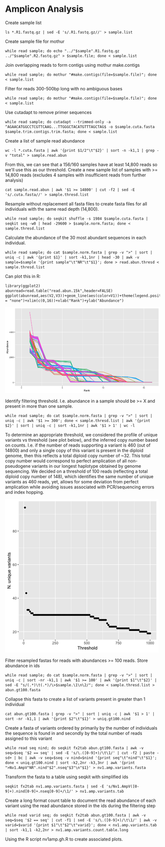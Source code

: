 # Amplicon Analysis

Create sample list
```
ls *.R1.fastq.gz | sed -E 's/.R1.fastq.gz//' > sample.list
```

Create sample file for mothur
```
while read sample; do echo "../"$sample".R1.fastq.gz	../"$sample".R2.fastq.gz" > $sample.file; done < sample.list
```

Join overlapping reads to form contigs using mothur make.contigs
```
while read sample; do mothur "#make.contigs(file=$sample.file)"; done < sample.list
```

Filter for reads 300-500bp long with no ambiguous bases
```
while read sample; do mothur "#make.contigs(file=$sample.file)"; done < sample.list
```

Use cutadapt to remove primer sequences
```
while read sample; do cutadapt --trimmed-only -a ^AGAACATGGCCTCGTTCAAG...TTGGGCTACATGTTTAGCTAG$ -o $sample.cuta.fasta $sample.trim.contigs.trim.fasta; done < sample.list
```

Create a list of sample read abundance
```
wc -l *.cuta.fasta | awk '{print $1/2"\t"$2}' | sort -n -k1,1 | grep -v "total" > sample.read.abun
```

From this, we can see that a 156/160 samples have at least 14,800 reads so we'll use this as our threshold.
Create a new sample list of samples with >= 14,800 reads (excludes 4 samples with insufficient reads from further analysis)
```
cat sample.read.abun | awk '$1 >= 14800' | cut -f2 | sed -E 's/.cuta.fasta//' > sample.thresd.list
```

Resample without replacement all fasta files to create fasta files for all individuals with the same read depth (14,800).
```
while read sample; do seqkit shuffle -s 1984 $sample.cuta.fasta | seqkit seq -w0 | head -29600 > $sample.norm.fasta; done < sample.thresd.list
```


Calculate the abundance of the 30 most abundant sequences in each individual.
```
while read sample; do cat $sample.norm.fasta | grep -v ">" | sort | uniq -c | awk '{print $1}' | sort -k1,1nr | head -30 | awk -v sample=$sample '{print sample"\t"NR"\t"$1}'; done > read.abun.thresd < sample.thresd.list
```

Can plot this in R:
```
library(ggplot2)
abunread=read.table("read.abun.15k",header=FALSE)
ggplot(abunread,aes(V2,V3))+geom_line(aes(color=V1))+theme(legend.position = "none")+xlim(c(0,16))+xlab("Rank")+ylab("Abundance")
```

![plot](rank.read.abun.plot.png)


Identify filtering threshold. I.e. abundance in a sample should be >= X and present in more than one sample.
```
while read sample; do cat $sample.norm.fasta | grep -v ">" | sort | uniq -c | awk '$1 >= 300'; done < sample.thresd.list | awk '{print $2}' | sort | uniq -c | sort -k1,1nr | awk '$1 > 1' | wc -l
```

To determine an appropriate threshold, we considered the profile of unique variants vs threshold (see plot below), and the inferred copy number based on counts. I.e. if the number of reads supporting a variant is 460 (out of 14800) and only a single copy of this variant is present in the diploid genome, then this reflects a total diploid copy number of ~32. This total copy number would correspond to perfect amplication of all non-pseudogene variants in our longest haplotype obtained by genome sequencing. We decided on a threshold of 100 reads (reflecting a total diploid copy number of 148), which identifies the same number of unique variants as 460 reads, yet, allows for some deviation from perfect amplication while avoiding issues associated with PCR/sequencing errors and index hopping.

![plot](uniq.var.threshold.png)


Filter resampled fastas for reads with abundances >= 100 reads. Store abundance in ids
```
while read sample; do cat $sample.norm.fasta | grep -v ">" | sort | uniq -c | sort -nr -k1,1 | awk '$1 >= 100' | awk '{print $1"\t"$2}' | sed -E "s/(.*)\t(.*)/\>$sample.\1\n\2/"; done < sample.thresd.list > abun.gt100.fasta
```

Collapse this fasta to create a list of variants present in greater than 1 individual
```
cat abun.gt100.fasta | grep -v ">" | sort | uniq -c | awk '$1 > 1' | sort -nr -k1,1 | awk '{print $2"\t"$1}' > uniq.gt100.nind
```

Create a fasta of variants ordered by primarily by the number of individuals the sequence is found in and secondly by the total number of reads assigned to this variant
```
while read seq nind; do seqkit fx2tab abun.gt100.fasta | awk -v seq=$seq '$2 == seq' | sed -E 's/\.([0-9]+)/\t\1/' | cut -f2 | paste -sd+ | bc | awk -v seq=$seq -v nind=$nind '{print seq"\t"nind"\t"$1}'; done < uniq.gt100.nind | sort -k2,2nr -k3,3nr | awk '{print ">Nv1.AmpV"NR".nind"$2".nseq"$3"\n"$1}' > nv1.amp.variants.fasta
```

Transform the fasta to a table using seqkit with simplified ids
```
seqkit fx2tab nv1.amp.variants.fasta | sed -E 's/Nv1.AmpV([0-9]+).nind[0-9]+.nseq[0-9]+/\1/' > nv1.amp.variants.tab
```

Create a long format count table to document the read abundance of each variant using the read abundance stored in the ids during the filtering step
```
while read varid seq; do seqkit fx2tab abun.gt100.fasta | awk -v seq=$seq '$2 == seq' | cut -f1 | sed -E 's/\.([0-9]+)/\t\1/' | awk -v varid=$varid '{print $1"\t"$2"\t"varid}'; done < nv1.amp.variants.tab | sort -k1,1 -k2,2nr > nv1.amp.variants.count.table.long
```

Using the R script nv1amp.gh.R to create associated plots.

